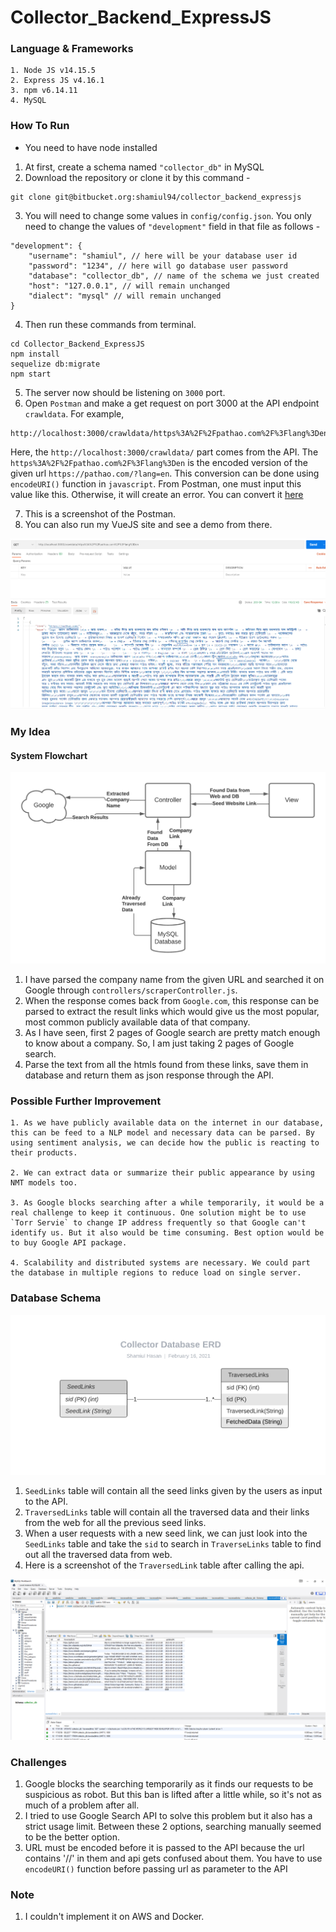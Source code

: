 # Collector_Backend_ExpressJS
### Language & Frameworks
```
1. Node JS v14.15.5
2. Express JS v4.16.1
3. npm v6.14.11
4. MySQL
```

### How To Run
* You need to have node installed

1. At first, create a schema named `"collector_db"` in MySQL
2. Download the repository or clone it by this command - 
```
git clone git@bitbucket.org:shamiul94/collector_backend_expressjs
```
3. You will need to change some values in `config/config.json`. You only need to change the values of `"development"` field in that file as follows - 
```
"development": {
    "username": "shamiul", // here will be your database user id
    "password": "1234", // here will go database user password
    "database": "collector_db", // name of the schema we just created 
    "host": "127.0.0.1", // will remain unchanged
    "dialect": "mysql" // will remain unchanged
}
```
4. Then run these commands from terminal.
```
cd Collector_Backend_ExpressJS
npm install
sequelize db:migrate
npm start
```
5. The server now should be listening on `3000` port. 
6. Open `Postman` and make a get request on port 3000 at the API endpoint `crawldata`. For example, 
```
http://localhost:3000/crawldata/https%3A%2F%2Fpathao.com%2F%3Flang%3Den
``` 
Here, the `http://localhost:3000/crawldata/` part comes from the API. 
The `https%3A%2F%2Fpathao.com%2F%3Flang%3Den` is the encoded version of the given url `https://pathao.com/?lang=en`. This conversion can be done using `encodeURI()` function in `javascript`. From Postman, one must input this value like this. Otherwise, it will create an error. You can convert it [here](https://www.w3schools.com/jsref/jsref_encodeuri.asp)

7. This is a screenshot of the Postman. 
8. You can also run my VueJS site and see a demo from there. 

![postman screenshot](images/postman.PNG)

### My Idea
#### System Flowchart 
![Flowchart Image](images/flowchart.png)

1. I have parsed the company name from the given URL and searched it on Google through `controllers/scraperController.js`. 
2. When the response comes back from `Google.com`, this response can be parsed to extract the result links which would give us the most popular, most common publicly available data of that company. 
3. As I have seen, first 2 pages of Google search are pretty match enough to know about a company. So, I am just taking 2 pages of Google search. 
4. Parse the text from all the htmls found from these links, save them in database and return them as json response through the API. 


### Possible Further Improvement
```
1. As we have publicly available data on the internet in our database, this can be feed to a NLP model and necessary data can be parsed. By using sentiment analysis, we can decide how the public is reacting to their products. 

2. We can extract data or summarize their public appearance by using NMT models too. 

3. As Google blocks searching after a while temporarily, it would be a real challenge to keep it continuous. One solution might be to use `Torr Servie` to change IP address frequently so that Google can't identify us. But it also would be time consuming. Best option would be to buy Google API package. 

4. Scalability and distributed systems are necessary. We could part the database in multiple regions to reduce load on single server. 
```

### Database Schema
![Database Schema](images/erd.png)
1. `SeedLinks` table will contain all the seed links given by the users as input to the API. 
2. `TraversedLinks` table will contain all the traversed data and their links from the web for all the previous seed links. 
3. When a user requests with a new seed link, we can just look into the `SeedLinks` table and take the `sid` to search in `TraverseLinks` table to find out all the traversed data from web. 
4. Here is a screenshot of the `TraversedLink` table after calling the api.

![mysql](images/mysql.png)


### Challenges
1. Google blocks the searching temporarily as it finds our requests to be suspicious as robot. But this ban is lifted after a little while, so it's not as much of a problem after all. 
2. I tried to use Google Search API to solve this problem but it also has a strict usage limit. Between these 2 options, searching manually seemed to be the better option. 
3. URL must be encoded before it is passed to the API because the url contains '//' in them and api gets confused about them. You have to use `encodeURI()` function before passing url as parameter to the API

### Note
1. I couldn't implement it on AWS and Docker. 
